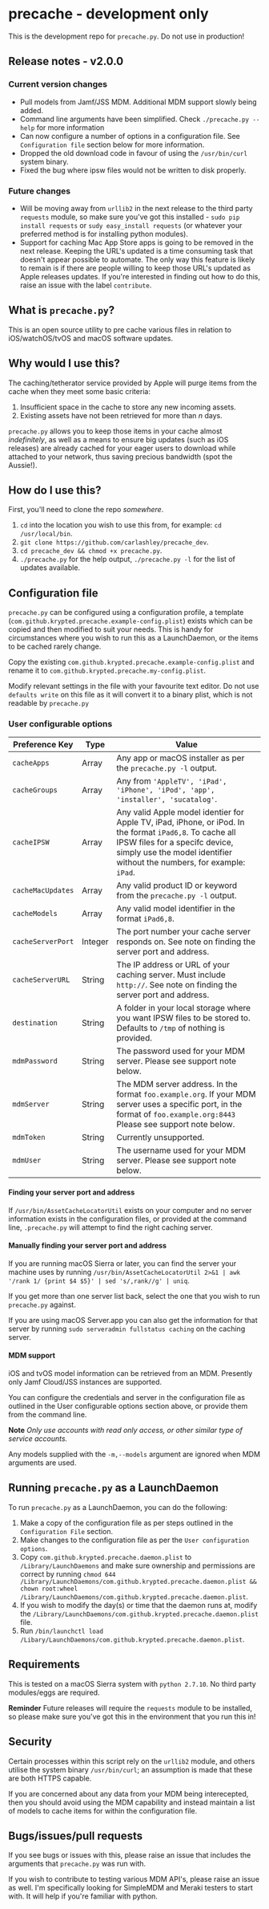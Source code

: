 # precache - development only
This is the development repo for `precache.py`. Do not use in production!

## Release notes - v2.0.0
### Current version changes
- Pull models from Jamf/JSS MDM. Additional MDM support slowly being added.
- Command line arguments have been simplified. Check `./precache.py --help` for more information
- Can now configure a number of options in a configuration file. See `Configuration file` section below for more information.
- Dropped the old download code in favour of using the `/usr/bin/curl` system binary.
- Fixed the bug where ipsw files would not be written to disk properly.

### Future changes
- Will be moving away from `urllib2` in the next release to the third party `requests` module, so make sure you've got this installed - `sudo pip install requests` or `sudy easy_install requests` (or whatever your preferred method is for installing python modules).
- Support for caching Mac App Store apps is going to be removed in the next release. Keeping the URL's updated is a time consuming task that doesn't appear possible to automate. The only way this feature is likely to remain is if there are people willing to keep those URL's updated as Apple releases updates. If you're interested in finding out how to do this, raise an issue with the label `contribute`.

## What is `precache.py`?
This is an open source utility to pre cache various files in relation to iOS/watchOS/tvOS and macOS software updates.

## Why would I use this?
The caching/tetherator service provided by Apple will purge items from the cache when they meet some basic criteria:
1. Insufficient space in the cache to store any new incoming assets.
2. Existing assets have not been retrieved for more than _n_ days.

`precache.py` allows you to keep those items in your cache almost _indefinitely_, as well as a means to ensure big updates (such as iOS releases) are already cached for your eager users to download while attached to your network, thus saving precious bandwidth (spot the Aussie!).

## How do I use this?
First, you'll need to clone the repo _somewhere_.
1. `cd` into the location you wish to use this from, for example: `cd /usr/local/bin`.
2. `git clone https://github.com/carlashley/precache_dev`.
3. `cd precache_dev && chmod +x precache.py`.
4. `./precache.py` for the help output, `./precache.py -l` for the list of updates available.

## Configuration file
`precache.py` can be configured using a configuration profile, a template (`com.github.krypted.precache.example-config.plist`) exists which can be copied and then modified to suit your needs. This is handy for circumstances where you wish to run this as a LaunchDaemon, or the items to be cached rarely change.

Copy the existing `com.github.krypted.precache.example-config.plist` and rename it to `com.github.krypted.precache.my-config.plist`.

Modify relevant settings in the file with your favourite text editor. Do not use `defaults write` on this file as it will convert it to a binary plist, which is not readable by `precache.py`

### User configurable options
| Preference Key | Type | Value |
| -------------- | ---- | ----- |
| `cacheApps` | Array | Any app or macOS installer as per the `precache.py -l` output. |
| `cacheGroups` | Array | Any from `'AppleTV', 'iPad', 'iPhone', 'iPod', 'app', 'installer', 'sucatalog'`. |
| `cacheIPSW` | Array | Any valid Apple model identier for Apple TV, iPad, iPhone, or iPod. In the format `iPad6,8`. To cache all IPSW files for a specifc device, simply use the model identifier without the numbers, for example: `iPad`. |
| `cacheMacUpdates` | Array | Any valid product ID or keyword from the `precache.py -l` output. |
| `cacheModels` | Array | Any valid model identifier in the format `iPad6,8`. |
| `cacheServerPort` | Integer | The port number your cache server responds on. See note on finding the server port and address. |
| `cacheServerURL` | String | The IP address or URL of your caching server. Must include `http://`. See note on finding the server port and address. |
| `destination` | String | A folder in your local storage where you want IPSW files to be stored to. Defaults to `/tmp` of nothing is provided. |
| `mdmPassword` | String | The password used for your MDM server. Please see support note below. |
| `mdmServer` | String | The MDM server address. In the format `foo.example.org`. If your MDM server uses a specific port, in the format of `foo.example.org:8443` Please see support note below. |
| `mdmToken` | String | Currently unsupported. |
| `mdmUser` | String | The username used for your MDM server. Please see support note below. |

#### Finding your server port and address
If `/usr/bin/AssetCacheLocatorUtil` exists on your computer and no server information exists in the configuration files, or provided at the command line, `.precache.py` will attempt to find the right caching server.

#### Manually finding your server port and address
If you are running macOS Sierra or later, you can find the server your machine uses by running `/usr/bin/AssetCacheLocatorUtil 2>&1 | awk '/rank 1/ {print $4 $5}' | sed 's/,rank//g' | uniq`.

If you get more than one server list back, select the one that you wish to run `precache.py` against.

If you are using macOS Server.app you can also get the information for that server by running `sudo serveradmin fullstatus caching` on the caching server.

#### MDM support
iOS and tvOS model information can be retrieved from an MDM. Presently only Jamf Cloud/JSS instances are supported.

You can configure the credentials and server in the configuration file as outlined in the User configurable options section above, or provide them from the command line.

**Note** _Only use accounts with read only access, or other similar type of service accounts._

Any models supplied with the `-m,--models` argument are ignored when MDM arguments are used.

## Running `precache.py` as a LaunchDaemon
To run `precache.py` as a LaunchDaemon, you can do the following:
1. Make a copy of the configuration file as per steps outlined in the `Configuration File` section.
2. Make changes to the configuration file as per the `User configuration options`.
3. Copy `com.github.krypted.precache.daemon.plist` to `/Library/LaunchDaemons` and make sure ownership and permissions are correct by running `chmod 644 /Library/LaunchDaemons/com.github.krypted.precache.daemon.plist && chown root:wheel /Library/LaunchDaemons/com.github.krypted.precache.daemon.plist`.
4. If you wish to modify the day(s) or time that the daemon runs at, modify the `/Library/LaunchDaemons/com.github.krypted.precache.daemon.plist` file.
5. Run `/bin/launchctl load /Libary/LaunchDaemons/com.github.krypted.precache.daemon.plist`.


## Requirements
This is tested on a macOS Sierra system with `python 2.7.10`. No third party modules/eggs are required.

**Reminder** Future releases will require the `requests` module to be installed, so please make sure you've got this in the environment that you run this in!

## Security
Certain processes within this script rely on the `urllib2` module, and others utilise the system binary `/usr/bin/curl`; an assumption is made that these are both HTTPS capable.

If you are concerned about any data from your MDM being interecepted, then you should avoid using the MDM capability and instead maintain a list of models to cache items for within the configuration file.

## Bugs/issues/pull requests
If you see bugs or issues with this, please raise an issue that includes the arguments that `precache.py` was run with.

If you wish to contribute to testing various MDM API's, please raise an issue as well. I'm specifically looking for SimpleMDM and Meraki testers to start with. It will help if you're familiar with python.
